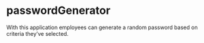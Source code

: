 # passwordGenerator
With this application employees can  generate a random password based on criteria they’ve selected. 
